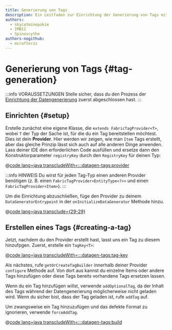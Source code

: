 ```yaml
---
title: Generierung von Tags
description: Ein Leitfaden zur Einrichtung der Generierung von Tags mit dem Datengenerator.
authors:
  - skycatminepokie
  - IMB11
  - Spinoscythe
authors-nogithub:
  - mcrafterzz
---
```


# Generierung von Tags {#tag-generation}

:::info VORAUSSETZUNGEN
Stelle sicher, dass du den Prozess der [Einrichtung der Datengenerierung](./setup) zuerst abgeschlossen hast.
:::

## Einrichten {#setup}

Erstelle zunächst eine eigene Klasse, die `extends FabricTagProvider<T>`, wobei `T` der Typ der Sache ist, für die du ein Tag bereitstellen möchtest. Dies ist dein **Provider**. Hier werden wir zeigen, wie man `Item` Tags erstellt, aber das gleiche Prinzip lässt sich auch auf alle anderen Dinge anwenden. Lass deiner IDE den erforderlichen Code ausfüllen und ersetze dann den Konstruktorparameter `registryKey` durch den `RegistryKey` für deinen Typ:

@[code lang=java transcludeWith=:::datagen-tags:provider](@/reference/latest/src/client/java/com/example/docs/datagen/FabricDocsReferenceItemTagProvider.java)

:::info HINWEIS
Du wirst für jeden Tag-Typ einen anderen Provider benötigen (z. B. einen `FabricTagProvider<EntityType<?>>` und einen `FabricTagProvider<Item>`).
:::

Um die Einrichtung abzuschließen, füge den Provider zu deinem `DataGeneratorEntrypoint` in der `onInitializeDataGenerator` Methode hinzu.

@[code lang=java transclude={29-29}](@/reference/latest/src/client/java/com/example/docs/datagen/FabricDocsReferenceDataGenerator.java)

## Erstellen eines Tags {#creating-a-tag}

Jetzt, nachdem du den Provider erstellt hast, lasst uns ein Tag zu diesem hinzufpgen. Zuerst, erstelle ein `TagKey<T>`:

@[code lang=java transcludeWith=:::datagen-tags:tag-key](@/reference/latest/src/client/java/com/example/docs/datagen/FabricDocsReferenceItemTagProvider.java)

Als nächstes, rufe `getOrCreateTagBuilder` innerhalb deiner Provider `configure` Methode auf. Von dort aus kannst du einzelne Items oder andere Tags hinzufügen oder diese Tags bereits vorhandene Tags ersetzen lassen.

Wenn du ein Tag hinzufügen willst, verwende `addOptionalTag`, da der Inhalt des Tags während der Datengenerierung möglicherweise nicht geladen wird. Wenn du sicher bist, dass der Tag geladen ist, rufe `addTag` auf.

Um zwangsweise ein Tag hinzuzufügen und das defekte Format zu ignorieren, verwende `forceAddTag`.

@[code lang=java transcludeWith=:::datagen-tags:build](@/reference/latest/src/client/java/com/example/docs/datagen/FabricDocsReferenceItemTagProvider.java)
